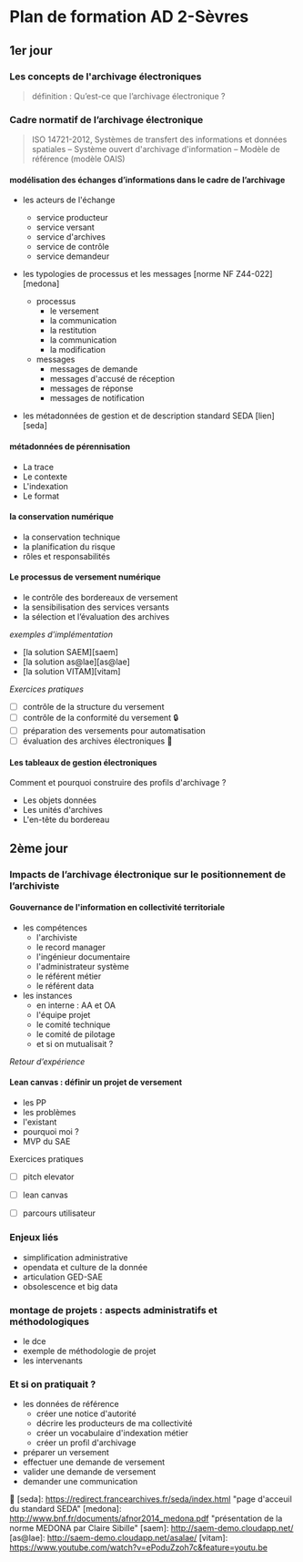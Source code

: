 # Plan de formation AD 2-Sèvres

## 1er jour
### Les concepts de l'archivage électroniques
> définition : Qu’est-ce que l’archivage électronique ?

### Cadre normatif de l’archivage électronique
>ISO 14721-2012, Systèmes de transfert des informations et
données spatiales – Système ouvert d'archivage d'information –
Modèle de référence (modèle OAIS)

#### modélisation des échanges d’informations dans le cadre de l’archivage
* les acteurs de l'échange
  * service producteur
  * service versant
  * service d'archives
  * service de contrôle
  * service demandeur

* les typologies de processus et les messages [norme NF Z44-022][medona]
  * processus
    * le versement
    * la communication
    * la restitution
    * la communication
    * la modification
  * messages
      * messages de demande
      * messages d'accusé de réception
      * messages de réponse
      * messages de notification


* les métadonnées de gestion et de description standard SEDA [lien][seda]
#### métadonnées de pérennisation
* La trace
* Le contexte
* L'indexation
* Le format
#### la conservation numérique
* la conservation technique
* la planification du risque
* rôles et responsabilités

#### Le processus de versement numérique
* le contrôle des bordereaux de versement
* la sensibilisation des services versants
* la sélection et l’évaluation des archives

 *exemples d'implémentation*
* [la solution SAEM][saem]
* [la solution as@lae][as@lae]
* [la solution VITAM][vitam]

*Exercices pratiques*

- [ ] contrôle de la structure du versement
- [ ] contrôle de la conformité du versement  :lock:
- [ ] préparation des versements pour automatisation
- [ ] évaluation des archives électroniques :floppy_disk:

#### Les tableaux de gestion électroniques
Comment et pourquoi construire des profils d'archivage ?
* Les objets données
* Les unités d'archives
* L'en-tête du bordereau

## 2ème jour
### Impacts de l’archivage électronique sur le positionnement de l’archiviste
#### Gouvernance de l'information en collectivité territoriale
* les compétences
  * l'archiviste
  * le record manager
  * l'ingénieur documentaire
  * l'administrateur système
  * le référent métier
  * le référent data
* les instances
  * en interne : AA et OA
  * l'équipe projet
  * le comité technique
  * le comité de pilotage
  * et si on mutualisait ?

*Retour d’expérience*

#### Lean canvas : définir un projet de versement
* les PP
* les problèmes
* l'existant
* pourquoi moi ?
* MVP du SAE

Exercices pratiques
- [ ] pitch elevator
- [ ] lean canvas
- [ ] parcours utilisateur


### Enjeux liés
* simplification administrative
* opendata et culture de la donnée
* articulation GED-SAE
* obsolescence et big data

### montage de projets : aspects administratifs et méthodologiques
* le dce 
* exemple de méthodologie de projet
* les intervenants

### Et si on pratiquait ?
* les données de référence
  * créer une notice d'autorité
  * décrire les producteurs de ma collectivité
  * créer un vocabulaire d'indexation métier
  * créer un profil d'archivage
* préparer un versement
* effectuer une demande de versement
* valider une demande de versement
* demander une communication


:link:
[seda]: https://redirect.francearchives.fr/seda/index.html "page d'acceuil du standard SEDA"
[medona]: http://www.bnf.fr/documents/afnor2014_medona.pdf "présentation de la norme MEDONA par Claire Sibille"
[saem]: http://saem-demo.cloudapp.net/
[as@lae]: http://saem-demo.cloudapp.net/asalae/
[vitam]: https://www.youtube.com/watch?v=ePoduZzoh7c&feature=youtu.be
